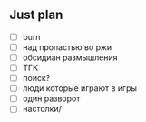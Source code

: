 ## Just plan
- [ ] burn
- [ ] над пропастью во ржи
- [ ] обсидиан размышления
- [ ] ТГК
- [ ] поиск?
- [ ] люди которые играют в игры
- [ ] один разворот 
- [ ] настолки/
